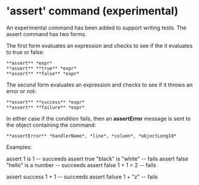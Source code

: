 # 'assert' command (experimental)
An experimental command has been added to support writing tests. The assert command has two forms.

The first form evaluates an expression and checks to see if the it evaluates to true or false:

    **assert** *expr*
    **assert** **true** *expr*
    **assert** **false** *expr*

The second form evaluates an expression and checks to see if it throws an error or not:

    **assert** **success** *expr*
    **assert** **failure** *expr*

In either case if the condition fails, then an **assertError** message is sent to the object containing the command:

    **assertError** *handlerName*, *line*, *column*, *objectLongId*

Examples:

   assert 1 is 1 -- succeeds
   assert true "black" is "white" -- fails
   assert false "hello" is a number -- succeeds
   assert false 1 + 1 = 2 -- fails

   assert success 1 + 1 -- succeeds
   assert failure 1 + "z" -- fails

